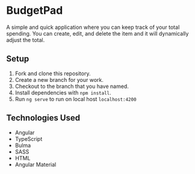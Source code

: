 # BudgetPad

A simple and quick application where you can keep track of your total spending. You can create, edit, and delete the item and it will dynamically adjust the total.

## Setup

1.  Fork and clone this repository.
1.  Create a new branch for your work.
1.  Checkout to the branch that you have named.
1.  Install dependencies with `npm install`.
1.  Run `ng serve` to run on local host `localhost:4200`

## Technologies Used

- Angular
- TypeScript
- Bulma
- SASS
- HTML
- Angular Material
